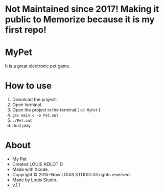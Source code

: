 # Not Maintained since 2017! Making it public to Memorize because it is my first repo!

# MyPet
It is a great electronic pet game.

# How to use
1. Download the project.
2. Open terminal.
3. Open the project in the terminal.(  ``` cd MyPet ``` )
4. ``` gcc main.c -o Pet.out ```
5. ``` ./Pet.out ```
6. Just play.

# About
* My Pet
* Created LOUIS AEILOT D
* Made with Xcode.
* Copyright © 2015~Now LOUIS STUDIO All rights reserved.
* Made by Louis Studio.
* v.1.1



